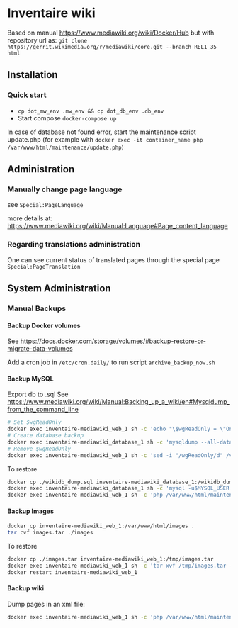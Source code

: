 # Inventaire wiki

Based on manual https://www.mediawiki.org/wiki/Docker/Hub but with repository url as: `git clone https://gerrit.wikimedia.org/r/mediawiki/core.git --branch REL1_35 html`

## Installation
### Quick start
 - `cp dot_mw_env .mw_env && cp dot_db_env .db_env`
 - Start compose `docker-compose up`

In case of database not found error, start the maintenance script update.php (for example with `docker exec -it container_name php /var/www/html/maintenance/update.php`)

## Administration

### Manually change page language

see `Special:PageLanguage`

more details at: https://www.mediawiki.org/wiki/Manual:Language#Page_content_language

### Regarding translations administration

One can see current status of translated pages through the special page `Special:PageTranslation`

## System Administration

### Manual Backups

#### Backup Docker volumes
See https://docs.docker.com/storage/volumes/#backup-restore-or-migrate-data-volumes

Add a cron job in `/etc/cron.daily/` to run script `archive_backup_now.sh`

#### Backup MySQL
Export db to .sql
See https://www.mediawiki.org/wiki/Manual:Backing_up_a_wiki/en#Mysqldump_from_the_command_line

```sh
# Set $wgReadOnly
docker exec inventaire-mediawiki_web_1 sh -c 'echo "\$wgReadOnly = \"Ongoing database backup, Access will be restored shortly\";" >> /var/www/html/LocalSettings.php'
# Create database backup
docker exec inventaire-mediawiki_database_1 sh -c 'mysqldump --all-databases -u$MYSQL_USER -p$MYSQL_PASSWORD --default-character-set=binary' > wikidb_dump.sql
# Remove $wgReadOnly
docker exec inventaire-mediawiki_web_1 sh -c 'sed -i "/wgReadOnly/d" /var/www/html/LocalSettings.php'
```

To restore
```sh
docker cp ./wikidb_dump.sql inventaire-mediawiki_database_1:/wikidb_dump.sql
docker exec inventaire-mediawiki_database_1 sh -c 'mysql -u$MYSQL_USER -p$MYSQL_PASSWORD < /wikidb_dump.sql'
docker exec inventaire-mediawiki_web_1 sh -c 'php /var/www/html/maintenance/update.php'
```

#### Backup Images

```sh
docker cp inventaire-mediawiki_web_1:/var/www/html/images .
tar cvf images.tar ./images
```
To restore
```sh
docker cp ./images.tar inventaire-mediawiki_web_1:/tmp/images.tar
docker exec inventaire-mediawiki_web_1 sh -c 'tar xvf /tmp/images.tar --directory /var/www/html/images'
docker restart inventaire-mediawiki_web_1
```

#### Backup wiki
Dump pages in an xml file:
```sh
docker exec inventaire-mediawiki_web_1 sh -c 'php /var/www/html/maintenance/dumpBackup.php --full --dbuser $MYSQL_USER --dbpass $MYSQL_PASSWORD' > wiki_backup.xml
```
